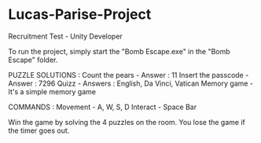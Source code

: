 # Lucas-Parise-Project
Recruitment Test - Unity Developer

To run the project, simply start the "Bomb Escape.exe" in the "Bomb Escape" folder.

PUZZLE SOLUTIONS :
Count the pears - Answer : 11
Insert the passcode - Answer : 7296
Quizz - Answers : English, Da Vinci, Vatican
Memory game - It's a simple memory game

COMMANDS :
Movement - A, W, S, D
Interact - Space Bar

Win the game by solving the 4 puzzles on the room.
You lose the game if the timer goes out.
